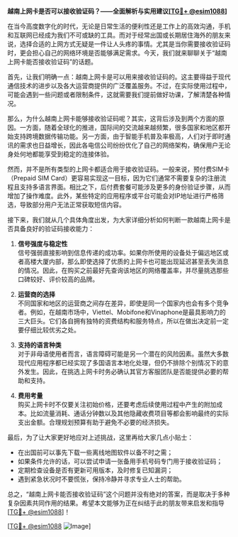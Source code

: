 **越南上网卡是否可以接收验证码？——全面解析与实用建议[[TG💪+ @esim1088](https://t.me/s/esim1088)]**

在当今高度数字化的时代，无论是日常生活的便利性还是工作上的高效沟通，手机和互联网已经成为我们不可或缺的工具。而对于经常出国或长期居住海外的朋友来说，选择合适的上网方式无疑是一件让人头疼的事情。尤其是当你需要接收验证码时，更会担心自己的网络环境是否能够满足需求。今天，我们就来聊聊关于“越南上网卡能否接收验证码”的话题。

首先，让我们明确一点：越南上网卡是可以用来接收验证码的。这主要得益于现代通信技术的进步以及各大运营商提供的广泛覆盖服务。不过，在实际使用过程中，可能会遇到一些问题或者限制条件，这就需要我们提前做好功课，了解清楚各种情况。

那么，为什么越南上网卡能够接收验证码呢？其实，这背后涉及到两个方面的原因。一方面，随着全球化的推进，国际间的交流越来越频繁，很多国家和地区都开始支持跨境数据传输功能。另一方面，由于智能手机普及率极高，人们对于即时通讯的需求也日益增长，因此各电信公司纷纷优化了自己的网络架构，确保用户无论身处何地都能享受到稳定的连接体验。

然而，并不是所有类型的上网卡都适合用于接收验证码。一般来说，预付费SIM卡（Prepaid SIM Card）更容易实现这一目标，因为它们通常不需要复杂的注册流程且支持多语言界面。相比之下，后付费套餐可能涉及更多的身份验证步骤，从而增加了操作难度。此外，某些特定的应用程序或平台可能会对IP地址进行严格筛选，导致部分用户无法正常获取短信内容。

接下来，我们就从几个具体角度出发，为大家详细分析如何判断一款越南上网卡是否具备良好的验证码接收能力：

1. **信号强度与稳定性**  
   信号强弱直接影响到信息传递的成功率。如果你所使用的设备处于偏远地区或者高楼大厦内部，那么即使选择了优质的上网卡也可能出现延迟甚至丢失消息的情况。因此，在购买之前最好先查询该地区的网络覆盖率，并尽量挑选那些口碑较好、评价较高的品牌。

2. **运营商的选择**  
   不同国家和地区的运营商之间存在差异，即使是同一个国家内也会有多个竞争者。例如，在越南市场中，Viettel、Mobifone和Vinaphone是最具影响力的三大巨头。它们各自拥有独特的资费结构和服务特点，所以在做出决定前一定要仔细比较优劣之处。

3. **支持的语言种类**  
   对于非母语使用者而言，语言障碍可能是另一个潜在的风险因素。虽然大多数现代应用程序都已经实现了多国语言本地化处理，但仍不排除个别情况下的意外发生。因此，在挑选上网卡时务必确认其官方客服团队是否能提供必要的帮助和支持。

4. **费用考量**  
   购买上网卡时不仅要关注初始价格，还要考虑后续使用过程中产生的附加成本。比如流量消耗、通话分钟数以及其他隐藏收费项目等都会影响最终的实际支出金额。合理规划预算有助于避免不必要的经济损失。

最后，为了让大家更好地应对上述挑战，这里再给大家几点小贴士：

- 在出国前可以事先下载一些离线地图软件以备不时之需；
- 如果条件允许的话，可以尝试申请一张备用手机号码专门用于接收验证码；
- 定期检查设备是否有更新可用版本，及时修复已知漏洞；
- 遇到紧急状况时不要慌张，保持冷静并寻求专业人士的帮助。

总之，“越南上网卡能否接收验证码”这个问题并没有绝对的答案，而是取决于多种复杂因素共同作用的结果。希望本文能够为正在纠结于此的朋友带来启发和指导[[TG💪+ @esim1088](https://t.me/s/esim1088)]！

[[TG💪+ @esim1088](https://t.me/s/esim1088) ![Image](https://i.postimg.cc/4NQfJmqS/Snipaste-2025-05-13-00-14-12.png)]